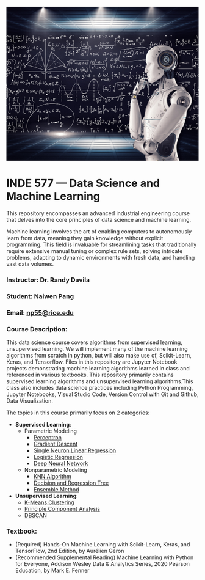 ![image](Images\Machine_Learning.jpg)

# INDE 577 — Data Science and Machine Learning

This repository encompasses an advanced industrial engineering course that delves into the core principles of data science and machine learning.

Machine learning involves the art of enabling computers to autonomously learn from data, meaning they gain knowledge without explicit programming. This field is invaluable for streamlining tasks that traditionally require extensive manual tuning or complex rule sets, solving intricate problems, adapting to dynamic environments with fresh data, and handling vast data volumes.

### Instructor: Dr. Randy Davila

### Student: Naiwen Pang

### Email: np55@rice.edu

### Course Description: 
This data science course covers algorithms from supervised learning, unsupervised learning. We will implement many of the machine learning algorithms from scratch in python, but will also make use of, Scikit-Learn, Keras, and Tensorflow. Files in this repository are Jupyter Notebook projects demonstrating machine learning algorithms learned in class and referenced in various textbooks. This repository primarily contains supervised learning algorithms and unsupervised learning algorithms.This class also includes data science practices including Python Programming, Jupyter Notebooks, Visual Studio Code, Version Control with Git and Github, Data Visualization.

The topics in this course primarily focus on 2 categories: 


- **Supervised Learning**:
    - Parametric Modeling
        - [Perceptron](https://github.com/Naiwen1997/IDNE-577-Machine-Learning/tree/master/Supervised%20Learning/Parametric%20Modeling/Lecture%201%20Perceptron)
        - [Gradient Descent](https://github.com/Naiwen1997/IDNE-577-Machine-Learning/tree/master/Supervised%20Learning/Parametric%20Modeling/Lecture%202%20Gradient%20Descent)
        - [Single Neuron Linear Regression](https://github.com/Naiwen1997/IDNE-577-Machine-Learning/tree/master/Supervised%20Learning/Parametric%20Modeling/Lecture%203%20Single%20Neuron%20Linear%20Regression)
        - [Logistic Regression](https://github.com/Naiwen1997/IDNE-577-Machine-Learning/tree/master/Supervised%20Learning/Parametric%20Modeling/Lecture%204%20Logistic%20Regression)
        - [Deep Neural Network](https://github.com/Naiwen1997/IDNE-577-Machine-Learning/tree/master/Supervised%20Learning/Parametric%20Modeling/Lecture%205%20Deep%20Neural%20Network)
    - Nonparametric Modeling
        - [KNN Algorithm](https://github.com/Naiwen1997/IDNE-577-Machine-Learning/tree/master/Supervised%20Learning/Nonparametric%20Modeling/Lecture%201%20KNN%20Algorithm)
        - [Decision and Regression Tree](https://github.com/Naiwen1997/IDNE-577-Machine-Learning/tree/master/Supervised%20Learning/Nonparametric%20Modeling/Lecture%202%20Decision%20and%20Regression%20Tree)
        - [Ensemble Method](https://github.com/Naiwen1997/IDNE-577-Machine-Learning/tree/master/Supervised%20Learning/Nonparametric%20Modeling/Lecture%203%20Ensemble%20Method)
- **Unsupervised Learning**:
    - [K-Means Clustering](https://github.com/Naiwen1997/IDNE-577-Machine-Learning/tree/master/Unsupervised%20Learning/Lecture%201%20K-Means%20Clustering)
    - [Principle Component Analysis](https://github.com/Naiwen1997/IDNE-577-Machine-Learning/tree/master/Unsupervised%20Learning/Lecture%202%20Principle%20Component%20Analysis)
    - [DBSCAN](https://github.com/Naiwen1997/IDNE-577-Machine-Learning/tree/master/Unsupervised%20Learning/Lecture%203%20DBSCAN)

### Textbook:
* (Required) Hands-On Machine Learning with Scikit-Learn, Keras, and TensorFlow, 2nd Edition, by Aurélien Géron
* (Recommended Supplemental Reading) Machine Learning with Python for Everyone, Addison Wesley Data & Analytics Series, 2020 Pearson Education, by Mark E. Fenner